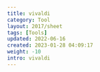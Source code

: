 ```yaml
---
title: vivaldi
category: Tool
layout: 2017/sheet
tags: [Tools]
updated: 2022-06-16
created: 2023-01-28 04:09:17
weight: -10
intro: vivaldi
---
```


